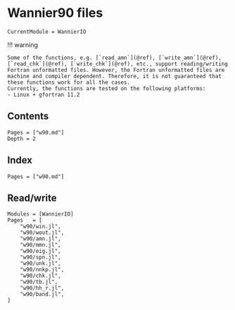# Wannier90 files

```@meta
CurrentModule = WannierIO
```

!!! warning

    Some of the functions, e.g. [`read_amn`](@ref), [`write_amn`](@ref),
    [`read_chk`](@ref), [`write_chk`](@ref), etc., support reading/writing
    Fortran unformatted files. However, the Fortran unformatted files are
    machine and compiler dependent. Therefore, it is not guaranteed that
    these functions work for all the cases.
    Currently, the functions are tested on the following platforms:
    - Linux + gfortran 11.2

## Contents

```@contents
Pages = ["w90.md"]
Depth = 2
```

## Index

```@index
Pages = ["w90.md"]
```

## Read/write

```@autodocs
Modules = [WannierIO]
Pages   = [
    "w90/win.jl",
    "w90/wout.jl",
    "w90/amn.jl",
    "w90/mmn.jl",
    "w90/eig.jl",
    "w90/spn.jl",
    "w90/unk.jl",
    "w90/nnkp.jl",
    "w90/chk.jl",
    "w90/tb.jl",
    "w90/hh_r.jl",
    "w90/band.jl",
]
```
